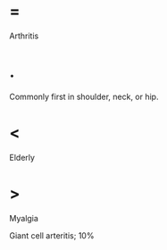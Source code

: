 # =

Arthritis

# .

Commonly first in shoulder, neck, or hip.

# <

Elderly

# >

Myalgia

Giant cell arteritis; 10%
